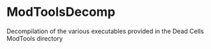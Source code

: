 # ModToolsDecomp
Decompilation of the various executables provided in the Dead Cells ModTools directory
